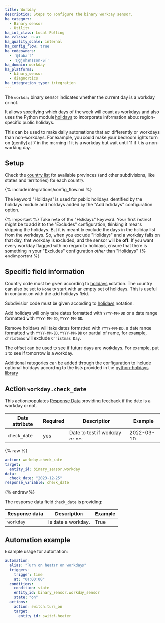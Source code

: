 ```yaml
---
title: Workday
description: Steps to configure the binary workday sensor.
ha_category:
  - Binary sensor
  - Utility
ha_iot_class: Local Polling
ha_release: 0.41
ha_quality_scale: internal
ha_config_flow: true
ha_codeowners:
  - '@fabaff'
  - '@gjohansson-ST'
ha_domain: workday
ha_platforms:
  - binary_sensor
  - diagnostics
ha_integration_type: integration
---
```


The `workday` binary sensor indicates whether the current day is a workday or not.

It allows specifying which days of the week will count as workdays and also uses the Python module [holidays](https://pypi.org/project/holidays/) to incorporate information about region-specific public holidays.

This can be used to make daily automations that act differently on workdays than non-workdays. For example, you could make your bedroom lights turn on (gently) at 7 in the morning if it is a workday but wait until 11 if it is a non-working day.

## Setup

Check the [country list](https://github.com/dr-prodigy/python-holidays#available-countries) for available provinces (and other subdivisions, like states and territories) for each country.

{% include integrations/config_flow.md %}

The keyword "Holidays" is used for public holidays identified by the holidays module and holidays added by the "Add holidays" configuration option.

{% important %}
Take note of the "Holidays" keyword. Your first instinct might be to add it to the "Excludes" configuration, thinking it means skipping the holidays. But it is meant to exclude the days in the holiday list from the workdays. So, when you exclude "Holidays" and a workday falls on that day, that workday is excluded, and the sensor will be **off**. If you want every workday flagged with no regard to holidays, ensure that there is something in your "Excludes" configuration _other_ than "Holidays".
{% endimportant %}

## Specific field information

Country code must be given according to [holidays](https://pypi.org/project/holidays/) notation. The country can also be set to `None` to start with an empty set of holidays. This is useful in conjunction with the add holidays field.

Subdivision code must be given according to [holidays](https://pypi.org/project/holidays/) notation.

Add holidays will only take dates formatted with `YYYY-MM-DD` or a date range formatted with `YYYY-MM-DD,YYYY-MM-DD`.

Remove holidays will take dates formatted with `YYYY-MM-DD`, a date range formatted with `YYYY-MM-DD,YYYY-MM-DD` or partial of name, for example, `christmas` will exclude `Christmas Day`.

The offset can be used to see if future days are workdays. For example, put `1` to see if tomorrow is a workday.

Additional categories can be added through the configuration to include optional holidays according to the lists provided in the [python-holidays library](https://github.com/vacanza/python-holidays?tab=readme-ov-file#available-countries)

## Action `workday.check_date`


This action populates [Response Data](/docs/scripts/perform-actions#use-templates-to-handle-response-data)
providing feedback if the date is a workday or not.

| Data attribute | Required | Description | Example |
| ---------------------- | -------- | ----------- | --------|
| `check_date` | yes | Date to test if workday or not. | 2022-03-10

{% raw %}
```yaml
action: workday.check_date
target:
  entity_id: binary_sensor.workday
data:
  check_date: "2023-12-25"
response_variable: check_date
```
{% endraw %}

The response data field `check_date` is providing:

| Response data | Description | Example |
| ---------------------- | ----------- | -------- |
| `workday` | Is date a workday. | True

## Automation example

Example usage for automation:

```yaml
automation:
  alias: "Turn on heater on workdays"
  triggers:
    trigger: time
    at: "08:00:00"
  conditions:
    condition: state
    entity_id: binary_sensor.workday_sensor
    state: "on"
  actions:
    action: switch.turn_on
    target:
      entity_id: switch.heater
```

